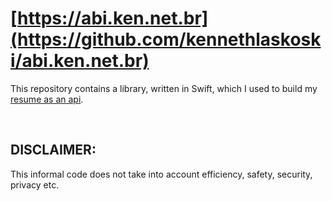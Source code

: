 # [https://abi.ken.net.br](https://github.com/kennethlaskoski/abi.ken.net.br)

This repository contains a library, written in Swift, which I used to build my [resume as an api](https://api.ken.net.br).

<br/>

## DISCLAIMER:
This informal code does not take into account efficiency, safety, security, privacy etc.   
<!-- My projects as a [Real Programmer](https://xkcd.com/378/) can be found [here](https://laskoski.com.br). -->
